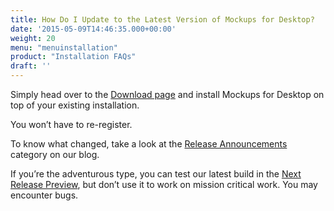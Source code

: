 ```yaml
---
title: How Do I Update to the Latest Version of Mockups for Desktop?
date: '2015-05-09T14:46:35.000+00:00'
weight: 20
menu: "menuinstallation"
product: "Installation FAQs"
draft: ''
---
```

Simply head over to the [Download page](https://balsamiq.com/download) and install Mockups for Desktop on top of your existing installation.

You won’t have to re-register.

To know what changed, take a look at the [Release Announcements](https://blog.balsamiq.com/category/release-notes/) category on our blog.

If you’re the adventurous type, you can test our latest build in the [Next Release Preview](https://balsamiq.com/download/next/), but don’t use it to work on mission critical work. You may encounter bugs.
